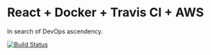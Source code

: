 # React + Docker + Travis CI + AWS
In search of DevOps ascendency.

[![Build Status](https://travis-ci.org/FinleyMcIlwaine/docker-react.svg?branch=master)](https://travis-ci.org/FinleyMcIlwaine/docker-react)

